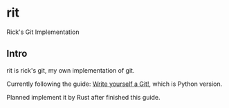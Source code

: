# rit
Rick's Git Implementation

## Intro

rit is rick's git, my own implementation of git.

Currently following the guide: [Write yourself a Git!](https://wyag.thb.lt/), which is Python version.

Planned implement it by Rust after finished this guide.

